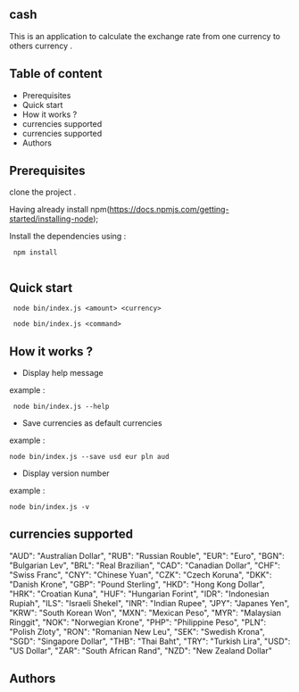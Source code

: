 

## cash

This is an application to calculate the exchange rate from one currency to others currency .

## Table of content 
* Prerequisites
* Quick start
* How it works ?  
* currencies supported 
* currencies supported 
* Authors


## Prerequisites

clone the project .

Having already install npm(https://docs.npmjs.com/getting-started/installing-node);

Install the dependencies using :
```
 npm install 
 
```

## Quick start

```
 node bin/index.js <amount> <currency>

 node bin/index.js <command>

```
  

## How it works ?  

* Display help message

example :

```
 node bin/index.js --help
```


* Save currencies as default currencies

example :

```
node bin/index.js --save usd eur pln aud
```

* Display version number

example :

```
node bin/index.js -v
```
## currencies supported 


  "AUD": "Australian Dollar",
  "RUB": "Russian Rouble",
  "EUR": "Euro",
  "BGN": "Bulgarian Lev",
  "BRL": "Real Brazilian",
  "CAD": "Canadian Dollar",
  "CHF": "Swiss Franc",
  "CNY": "Chinese Yuan",
  "CZK": "Czech Koruna",
  "DKK": "Danish Krone",
  "GBP": "Pound Sterling",
  "HKD": "Hong Kong Dollar",
  "HRK": "Croatian Kuna",
  "HUF": "Hungarian Forint",
  "IDR": "Indonesian Rupiah",
  "ILS": "Israeli Shekel",
  "INR": "Indian Rupee",
  "JPY": "Japanes Yen",
  "KRW": "South Korean Won",
  "MXN": "Mexican Peso",
  "MYR": "Malaysian Ringgit",
  "NOK": "Norwegian Krone",
  "PHP": "Philippine Peso",
  "PLN": "Polish Zloty",
  "RON": "Romanian New Leu",
  "SEK": "Swedish Krona",
  "SGD": "Singapore Dollar",
  "THB": "Thai Baht",
  "TRY": "Turkish Lira",
  "USD": "US Dollar",
  "ZAR": "South African Rand",
  "NZD": "New Zealand Dollar"

## Authors




